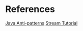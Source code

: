 # References

[Java Anti-patterns](http://www.odi.ch/prog/design/newbies.php "Java Anti-Patterns")
[Stream Tutorial](http://winterbe.com/posts/2014/07/31/java8-stream-tutorial-examples/ "JAva 8 Streams Tutorial")
